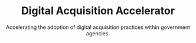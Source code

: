 ---
id: digital-acquisition-accelerator
layout: case-study
agency: "GSA"
title: "Digital Acquisition Accelerator"
cover_art: "hero.jpg"
subtitle: "Accelerating the adoption of digital acquisition practices within government agencies."
  
description: "<p>The federal government spends about $80 billion yearly on information technology purchases, but doesn’t always receive the full value’s worth of that money. Fortunately, there are a number of proven practices such as human-centered design and agile software development that can help close the gap. But how can agencies adapt their acquisition policies, processes, and team structures to take advantage of these new and promising ways of working?</p>

<p>The Digital Acquisition Accelerator is a pilot program aimed at helping agencies accelerate the adoption of digital acquisition practices.</p>


<p>We provide agencies with the skills, knowledge, and tools they need to succeed with digital acquisitions, coaching them through five phases:</p>

<ul>
	<li><b>Ignition</b>. Identifying a cross-functional team as a cohort to undergo basic training on human-centered design, lean-agile methodologies, open innovation.</li>
	<li><b>Inception</b>. Developing an effective product and project vision through techniques such as proto-personas, problem deconstruction, and user-story mapping.</li>
	<li><b>Procurement</b>. Planning and executing a procurement plan in alignment with the product and project vision, coaching acquisitions teams through modular contracting.</li>
	<li><b>Delivery</b>. Applying modern practices to contract and project management when working with vendor(s) to produce a valuable, adaptable, and reliable product.</li>
	<li><b>Landing</b>. Capturing the results, lessons learned, and stories that can be reused by other government agencies.</li>
</ul>

<p>The first cohort of the Digital Acquisition Accelerator kicked off June 2016 two teams from the Federal Bureau of Investigation and the U.S. Department of Treasury.</p>"

project_url: https://pages.18f.gov/digitalaccelerator/

gallery:
  - { src: "IMG_0041.jpg", caption: "Participants from the first cohort of the digital acquisition accelerator." }
  - { src: "IMG_9673.jpg", caption: "Teams across different agencies working together on an activity focused on customer discovery." }
  - { src: "IMG_0031.jpg", caption: "Participants from Department of Justice." }

impact_metrics:
  - { metric: "2 Agency partners", desc: "The US Department of the Treasury and the FBI" }
  - { metric: "20 govt. partipants", desc: "working together to help change the culture of their agencies" }

articles: 
  - { outlet: "White House", logo_src: "white-house-logo.jpg", title: "Fostering a Culture of Innovation Across Government through Acquisition Innovation Labs", quote: "Establishing Acquisition Innovation Labs government-wide will play an increasingly important role in empowering and equipping agency employees to implement their promising ideas and foster a culture of innovation that leverages proven government and private sector practices.", url: "https://www.whitehouse.gov/blog/2016/03/09/fostering-culture-innovation-across-government-through-acquisition-innovation-labs" }
  - { outlet: "Medium", logo_src: "medium-logo.png", title: "3 ways for digital acquisition teams to work better", quote: "In a challenging environment where legacy software systems, policy restrictions, and lengthy contracts can hamper new ways of approaching product development, it’s easy for teams looking to be more agile to become discouraged. Our model emphasizes having a cohort that allows for cross-functional as well as cross-agency networking and learning.", url: "https://medium.com/presidential-innovation-fellows/3-ways-for-digital-acquisition-teams-to-work-better-82e85fbdbe05#.vltk4ma89" }

tags:
    - Acquisition
    - Innovation

---